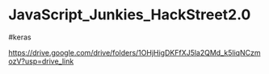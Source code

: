 # JavaScript_Junkies_HackStreet2.0
#keras



https://drive.google.com/drive/folders/1OHjHigDKFfXJ5la2QMd_k5liqNCzmozV?usp=drive_link
